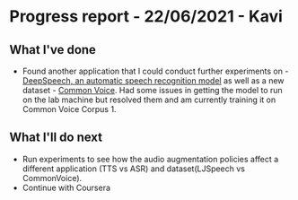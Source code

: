 # Progress report - 22/06/2021 - Kavi

## What I've done

- Found another application that I could conduct further experiments on - [DeepSpeech, an automatic speech recognition model](https://github.com/Intel-PA/DeepSpeech) as well as a new dataset - [Common Voice](https://commonvoice.mozilla.org/en/datasets). Had some issues in getting the model to run on the lab machine but resolved them and am currently training it on Common Voice Corpus 1. 

## What I'll do next
- Run experiments to see how the audio augmentation policies affect a different application (TTS vs ASR) and dataset(LJSpeech vs CommonVoice).
- Continue with Coursera